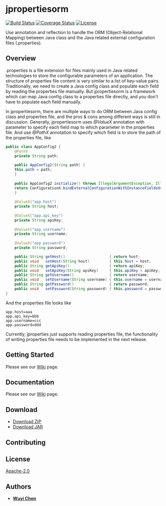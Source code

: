 # jpropertiesorm

[![Build Status](https://travis-ci.org/wuyichen24/jpropertiesorm.svg?branch=master)](https://travis-ci.org/wuyichen24/jpropertiesorm)
[![Coverage Status](https://coveralls.io/repos/github/wuyichen24/jpropertiesorm/badge.svg?branch=master)](https://coveralls.io/github/wuyichen24/jpropertiesorm?branch=master)
[![License](https://img.shields.io/badge/License-Apache%202.0-green.svg)](https://opensource.org/licenses/Apache-2.0) 

Use annotation and reflection to handle the ORM (Object-Relational Mapping) between Java class and the Java related external configuration files (.properties).

## Overview
.properties is a file extension for files mainly used in Java related technologies to store the configurable parameters of an application. The structure of properties file content is very similar to a list of key-value pairs. Traditionally, we need to create a Java config class and populate each field by reading the properties file manually. But jpropertiesorm is a framework which can map Java config class to a properties file directly, and you don't have to populate each field manually.

In jpropertiesorm, there are multiple ways to do ORM between Java config class and properties file, and the pros & cons among different ways is still in discussion. Generally, jpropertiesorm uses *@ValueX* annotation with parameter to specify each field map to which parameter in the properties file. And use *@PathX* annotation to specify which field is to store the path of the properties file, like 
```java
public class AppConfig2 {
    @PathX
    private String path;
	
    public AppConfig2(String path) {
	this.path = path;
    }
	
    public AppConfig2 initialize() throws IllegalArgumentException, IllegalAccessException, IOException {
	return ConfigurationX.bindExternalConfigurationWithInstanceFieldsUsingPathX(this);
    }
	
    @ValueX("app.host")
    private String host;
	
    @ValueX("app.api_key")
    private String apiKey;
	
    @ValueX("app.username")
    private String username;
	
    @ValueX("app.password")
    private String password;

    public String getHost()                    { return host;              }
    public void   setHost(String host)         { this.host = host;         }
    public String getApiKey()                  { return apiKey;            }
    public void   setApiKey(String apiKey)     { this.apiKey = apiKey;     }
    public String getUsername()                { return username;          }
    public void   setUsername(String username) { this.username = username; }
    public String getPassword()                { return password;          }
    public void   setPassword(String password) { this.password = password; }
}
```
And the properties file looks like 
```
app.host=aaa
app.api_key=bbb
app.username=ccc
app.password=ddd
```

Currently, jproperties just supports reading properties file, the functionality of writing properties file needs to be implemented in the next release.

## Getting Started
Please see our [Wiki](https://github.com/wuyichen24/jpropertiesorm/wiki/Getting-Started) page.

## Documentation
Please see our [Wiki](https://github.com/wuyichen24/jpropertiesorm/wiki) page.

## Download
- [Download ZIP](https://github.com/wuyichen24/jpropertiesorm/archive/master.zip)
- [Download JAR](https://github.com/wuyichen24/jpropertiesorm/releases/download/v1.1/boost-1.1.jar)

## Contributing

## License
[Apache-2.0](https://opensource.org/licenses/Apache-2.0)

## Authors
- **[Wuyi Chen](https://www.linkedin.com/in/wuyichen24/)**
